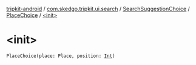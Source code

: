 [tripkit-android](../../../index.md) / [com.skedgo.tripkit.ui.search](../../index.md) / [SearchSuggestionChoice](../index.md) / [PlaceChoice](index.md) / [&lt;init&gt;](./-init-.md)

# &lt;init&gt;

`PlaceChoice(place: Place, position: `[`Int`](https://kotlinlang.org/api/latest/jvm/stdlib/kotlin/-int/index.html)`)`